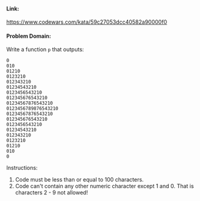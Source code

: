 #### Link:
https://www.codewars.com/kata/59c27053dcc40582a90000f0

#### Problem Domain:
Write a function `p` that outputs:

    0
    010
    01210
    0123210
    012343210
    01234543210
    0123456543210
    012345676543210
    01234567876543210
    0123456789876543210
    01234567876543210
    012345676543210
    0123456543210
    01234543210
    012343210
    0123210
    01210
    010
    0
    
Instructions:
1. Code must be less than or equal to 100 characters.
2. Code can't contain any other numeric character except 1 and 0. That is characters 2 - 9 not allowed!